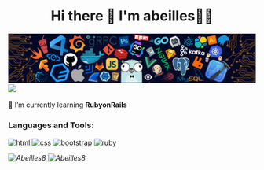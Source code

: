 <h1 align="center">Hi there 👋 I'm abeilles🐝🐝</h1>  

<div align="center"><img src="https://github.com/Abeilles8/Abeilles8/blob/main/custom/icon/header_.png"></div>
<img src="https://komarev.com/ghpvc/?username=Abeilles8&color=blueviolet">

 🌱 I’m currently learning **RubyonRails**  

<h3 align="left">Languages and Tools:</h3>
<p align="left">
  <a href="https://www.w3.org/html/" target="_blank"> <img src="https://github.com/Abeilles8/Abeilles8/blob/main/custom/icon/file_type_html.png" alt="html" width="40" height="40"/></a>
  <a href="https://www.w3schools.com/css/" target="_blank"> <img src=src="https://github.com/Abeilles8/Abeilles8/blob/main/custom/icon/file_type_css.png" alt="css" width="40" height="40"/></a>
  <a href="https://getbootstrap.jp" target="_blank"> <img src="https://github.com/Abeilles8/Abeilles8/blob/main/custom/icon/file_type_bootstrap.png" alt="bootstrap" width="40" height="40"/></a>
  <img src="https://github.com/Abeilles8/Abeilles8/blob/main/custom/icon/file_type_ruby.png" alt="ruby" width="40" height="40"/>
</p>

<i>
 <img height="170px" src="https://github-readme-stats.vercel.app/api/top-langs/?username=Abeilles8&layout=compact&theme=midnight-purple" alt="Abeilles8" />
 <img height="170px" src="https://github-readme-stats.vercel.app/api?username=Abeilles8&show_icons=true&theme=vision-friendly-dark" alt="Abeilles8" />
</i>
